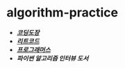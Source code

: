 <!-- @format -->

# algorithm-practice

- ***[코딩도장](https://codingdojang.com/)***
- ***[리트코드](https://leetcode.com/)***
- ***[프로그래머스](https://programmers.co.kr/)***
- ***파이썬 알고리즘 인터뷰 도서***
